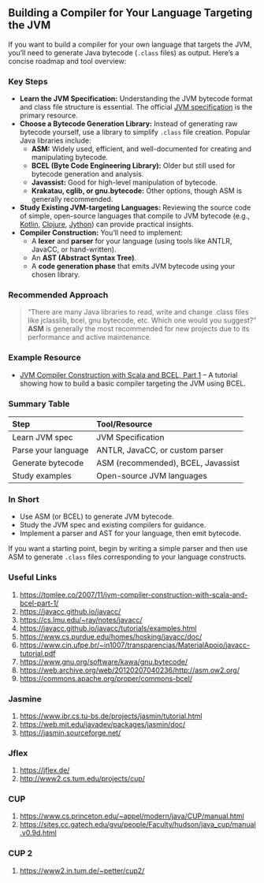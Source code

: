 ## Building a Compiler for Your Language Targeting the JVM

If you want to build a compiler for your own language that targets the JVM, you’ll need to generate Java bytecode (`.class` files) as output. Here’s a concise roadmap and tool overview:

### **Key Steps**

- **Learn the JVM Specification:**
Understanding the JVM bytecode format and class file structure is essential. The official [JVM specification](https://docs.oracle.com/javase/specs/jvms/se17/html/index.html) is the primary resource.
- **Choose a Bytecode Generation Library:**
Instead of generating raw bytecode yourself, use a library to simplify `.class` file creation. Popular Java libraries include:
    - **ASM:** Widely used, efficient, and well-documented for creating and manipulating bytecode.
    - **BCEL (Byte Code Engineering Library):** Older but still used for bytecode generation and analysis.
    - **Javassist:** Good for high-level manipulation of bytecode.
    - **Krakatau, cglib, or gnu.bytecode:** Other options, though ASM is generally recommended.
- **Study Existing JVM-targeting Languages:**
Reviewing the source code of simple, open-source languages that compile to JVM bytecode (e.g., [Kotlin](https://github.com/JetBrains/kotlin), [Clojure](https://github.com/clojure/clojure), [Jython](https://github.com/jython/jython)) can provide practical insights.
- **Compiler Construction:**
You’ll need to implement:
    - A **lexer** and **parser** for your language (using tools like ANTLR, JavaCC, or hand-written).
    - An **AST (Abstract Syntax Tree)**.
    - A **code generation phase** that emits JVM bytecode using your chosen library.


### **Recommended Approach**

> “There are many Java libraries to read, write and change .class files like jclasslib, bcel, gnu bytecode, etc. Which one would you suggest?”
> **ASM** is generally the most recommended for new projects due to its performance and active maintenance.

### **Example Resource**

- [JVM Compiler Construction with Scala and BCEL, Part 1](https://tomlee.co/2007/11/jvm-compiler-construction-with-scala-and-bcel-part-1/) – A tutorial showing how to build a basic compiler targeting the JVM using BCEL.


### **Summary Table**

| Step                | Tool/Resource                      |
| :--                 | :--                                |
| Learn JVM spec      | JVM Specification                  |
| Parse your language | ANTLR, JavaCC, or custom parser    |
| Generate bytecode   | ASM (recommended), BCEL, Javassist |
| Study examples      | Open-source JVM languages          |

### **In Short**

- Use ASM (or BCEL) to generate JVM bytecode.
- Study the JVM spec and existing compilers for guidance.
- Implement a parser and AST for your language, then emit bytecode.

If you want a starting point, begin by writing a simple parser and then use ASM to generate `.class` files corresponding to your language constructs.


### Useful Links

1. https://tomlee.co/2007/11/jvm-compiler-construction-with-scala-and-bcel-part-1/
2. https://javacc.github.io/javacc/
3. https://cs.lmu.edu/~ray/notes/javacc/
4. https://javacc.github.io/javacc/tutorials/examples.html
5. https://www.cs.purdue.edu/homes/hosking/javacc/doc/
6. https://www.cin.ufpe.br/~in1007/transparencias/MaterialApoio/javacc-tutorial.pdf
7. https://www.gnu.org/software/kawa/gnu.bytecode/
8. https://web.archive.org/web/20120207040236/http://asm.ow2.org/
9. https://commons.apache.org/proper/commons-bcel/

### Jasmine 

1. https://www.ibr.cs.tu-bs.de/projects/jasmin/tutorial.html
2. https://web.mit.edu/javadev/packages/jasmin/doc/
3. https://jasmin.sourceforge.net/
### Jflex
1. https://jflex.de/
2. http://www2.cs.tum.edu/projects/cup/

### CUP
1. https://www.cs.princeton.edu/~appel/modern/java/CUP/manual.html
2. https://sites.cc.gatech.edu/gvu/people/Faculty/hudson/java_cup/manual.v0.9d.html

### CUP 2
1. https://www2.in.tum.de/~petter/cup2/
